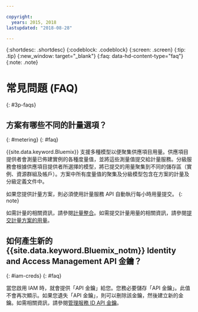 ```yaml
---

copyright:
  years: 2015, 2018
lastupdated: "2018-08-28"

---
```


{:shortdesc: .shortdesc}
{:codeblock: .codeblock}
{:screen: .screen}
{:tip: .tip}
{:new_window: target="_blank"}
{:faq: data-hd-content-type="faq"}
{:note: .note}

# 常見問題 (FAQ)
{: #3p-faqs}

## 方案有哪些不同的計量選項？
{: #metering}
{: #faq}

{{site.data.keyword.Bluemix}} 支援多種模型以便聚集供應項目用量。供應項目提供者會測量已佈建實例的各種度量值，並將這些測量值提交給計量服務。分級服務會根據供應項目提供者所選擇的模型，將已提交的用量聚集到不同的儲存區（實例、資源群組及帳戶）。方案中所有度量值的聚集及分級模型包含在方案的計量及分級定義文件中。

如果您提供計量方案，則必須使用計量服務 API 自動執行每小時用量提交。
{: note}

如需計量的相關資訊，請參閱[計量整合](/docs/third-party/metering.html#meteringintera)。如需提交計量用量的相關資訊，請參閱[提交計量方案的用量](/docs/third-party/submitusage.html#submitusage)。

## 如何產生新的 {{site.data.keyword.Bluemix_notm}} Identity and Access Management API 金鑰？
{: #iam-creds}
{: #faq}

當您啟用 IAM 時，就會提供「API 金鑰」給您。您務必要儲存「API 金鑰」。此值不會再次顯示。如果您遺失「API 金鑰」，則可以刪除該金鑰，然後建立新的金鑰。如需相關資訊，請參閱[管理服務 ID API 金鑰](/docs/iam/serviceid_keys.html#serviceidapikeys)。 


